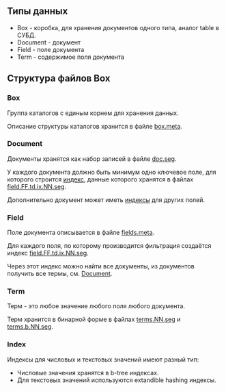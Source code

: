 ## Типы данных

- Box - коробка, для хранения документов одного типа, аналог table в СУБД.
- Document - документ
- Field - поле документа
- Term - содержимое поля документа

## Структура файлов Box

### Box

Группа каталогов с единым корнем для хранения данных.

Описание структуры каталогов хранится в файле [box.meta](storage.md#файл-boxmeta).

### Document

Документы хранятся как набор записей в файле [doc.seg](storage.md#файл-docnnseg).

У каждого документа должно быть минимум одно ключевое поле, для которого строится [индекс](#index), данные которого хранятся в файлах [field.FF.td.ix.NN.seg](storage.md#файл-fieldfftdixnnseg).

Дополнительно документ может иметь [индексы](#index) для других полей.

### Field

Поле документа описывается в файле [fields.meta](storage.md#файл-fieldsmeta).

Для каждого поля, по которому производится фильтрация создаётся индекс [field.FF.td.ix.NN.seg](storage.md#файл-fieldfftdixnnseg).

Через этот индекс можно найти все документы, из документов получить все термы, см. [Document](#document).

### Term

Терм - это любое значение любого поля любого документа.

Терм хранится в бинарной форме в файлах [terms.NN.seg](storage.md#файл-termsnnseg) и [terms.b.NN.seg](storage.md#файл-termsbnnseg).

### Index

Индексы для числовых и текстовых значений имеют разный тип:

- Числовые значения хранятся в b-tree индексах.
- Для текстовых значений используются extandible hashing индексы.
